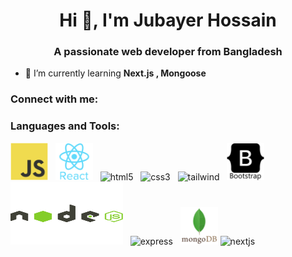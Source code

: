 <h1 align="center">Hi 👋, I'm Jubayer Hossain</h1>
<h3 align="center">A passionate web developer from Bangladesh</h3>

- 🌱 I’m currently learning **Next.js , Mongoose**

<h3 align="left">Connect with me:</h3>
<p align="left">
</p>

<h3 align="left">Languages and Tools:</h3>
<p align=""> 
  <img src="https://raw.githubusercontent.com/devicons/devicon/master/icons/javascript/javascript-original.svg" alt="javascript" width="60" height="60"/> &nbsp
   <img src="https://raw.githubusercontent.com/devicons/devicon/master/icons/react/react-original-wordmark.svg" alt="react" width="60" height="60"/> &nbsp
  <img  src="https://i.ibb.co/BsHDv5g/html5.png" alt="html5" width="60" height="60"/> &nbsp 
  <img src="https://i.ibb.co/y4vYL8B/css3.png" alt="css3" width="60" height="60"/> &nbsp
  <img src="https://www.vectorlogo.zone/logos/tailwindcss/tailwindcss-icon.svg" alt="tailwind" width="60" height="60"/> &nbsp
  <img src="https://raw.githubusercontent.com/devicons/devicon/master/icons/bootstrap/bootstrap-plain-wordmark.svg" alt="bootstrap" width="60" height="60" />   &nbsp
  <img src="https://raw.githubusercontent.com/devicons/devicon/master/icons/nodejs/nodejs-original-wordmark.svg" alt="nodejs" width="180" height="100"/> &nbsp
  <img src="https://i.ibb.co/yB1HGkj/e16da876-c2fd-4eb8-ae72-4b193c534938-Edited.png" alt="express" width="160" height="60" /> &nbsp
  <img src="https://raw.githubusercontent.com/devicons/devicon/master/icons/mongodb/mongodb-original-wordmark.svg" alt="mongodb" width="60" height="60"/> 
  <img src="https://cdn.worldvectorlogo.com/logos/nextjs-2.svg" alt="nextjs" width="60" height="60"/>  
  </p>


